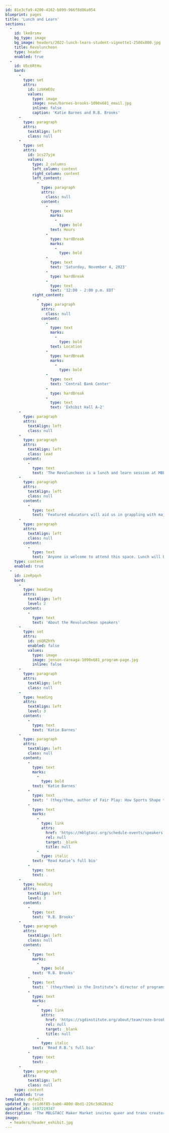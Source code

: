 ```yaml
---
id: 81e3cfa9-4200-4162-b899-966f8d86a954
blueprint: pages
title: 'Lunch and Learn'
sections:
  -
    id: lke8rsmv
    bg_type: image
    bg_image: headers/2022-lunch-learn-student-vignette1-2500x800.jpg
    title: Revoluncheon
    type: header
    enabled: true
  -
    id: U5c6RtHu
    bard:
      -
        type: set
        attrs:
          id: izbKWEOz
          values:
            type: image
            image: news/barnes-brooks-1090x681_email.jpg
            inline: false
            caption: 'Katie Barnes and R.B. Brooks'
      -
        type: paragraph
        attrs:
          textAlign: left
          class: null
      -
        type: set
        attrs:
          id: 1cs27yjm
          values:
            type: 2_columns
            left_column: content
            right_column: content
            left_content:
              -
                type: paragraph
                attrs:
                  class: null
                content:
                  -
                    type: text
                    marks:
                      -
                        type: bold
                    text: Hours
                  -
                    type: hardBreak
                    marks:
                      -
                        type: bold
                  -
                    type: text
                    text: 'Saturday, November 4, 2023'
                  -
                    type: hardBreak
                  -
                    type: text
                    text: '12:00 - 2:00 p.m. EDT'
            right_content:
              -
                type: paragraph
                attrs:
                  class: null
                content:
                  -
                    type: text
                    marks:
                      -
                        type: bold
                    text: Location
                  -
                    type: hardBreak
                    marks:
                      -
                        type: bold
                  -
                    type: text
                    text: 'Central Bank Center'
                  -
                    type: hardBreak
                  -
                    type: text
                    text: 'Exhibit Hall A-2'
      -
        type: paragraph
        attrs:
          textAlign: left
          class: null
      -
        type: paragraph
        attrs:
          textAlign: left
          class: lead
        content:
          -
            type: text
            text: 'The Revoluncheon is a lunch and learn session at MBLGTACC, focusing on the greatest issues facing Midwest queer and trans communities.'
      -
        type: paragraph
        attrs:
          textAlign: left
          class: null
        content:
          -
            type: text
            text: 'Featured educators will aid us in grappling with major questions around community building, movement work, and creating a liberated future. '
      -
        type: paragraph
        attrs:
          textAlign: left
          class: null
        content:
          -
            type: text
            text: 'Anyone is welcome to attend this space. Lunch will be provided to attendees who registered in advance and received lunch tickets. External food is not allowed in the space due to contractual obligations.'
    type: content
    enabled: true
  -
    id: izeRpqxh
    bard:
      -
        type: heading
        attrs:
          textAlign: left
          level: 2
        content:
          -
            type: text
            text: 'About the Revoluncheon speakers'
      -
        type: set
        attrs:
          id: z6QRZhYh
          enabled: false
          values:
            type: image
            image: jenson-careaga-1090x681_program-page.jpg
            inline: false
      -
        type: paragraph
        attrs:
          textAlign: left
          class: null
      -
        type: heading
        attrs:
          textAlign: left
          level: 3
        content:
          -
            type: text
            text: 'Katie Barnes'
      -
        type: paragraph
        attrs:
          textAlign: left
          class: null
        content:
          -
            type: text
            marks:
              -
                type: bold
            text: 'Katie Barnes'
          -
            type: text
            text: ' (they/them, author of Fair Play: How Sports Shape the Gender Debates, is a leading journalist covering legislation and policy affecting transgender and intersex athletes. Katie will also deliver the Saturday keynote—'
          -
            type: text
            marks:
              -
                type: link
                attrs:
                  href: 'https://mblgtacc.org/schedule-events/speakers'
                  rel: null
                  target: _blank
                  title: null
              -
                type: italic
            text: 'Read Katie’s full bio'
          -
            type: text
            text: .
      -
        type: heading
        attrs:
          textAlign: left
          level: 3
        content:
          -
            type: text
            text: 'R.B. Brooks'
      -
        type: paragraph
        attrs:
          textAlign: left
          class: null
        content:
          -
            type: text
            marks:
              -
                type: bold
            text: 'R.B. Brooks'
          -
            type: text
            text: ' (they/them) is the Institute’s director of programs. They oversee strategic direction and implementation of the organization’s major programs and serve as the host of Take the Last Bite, a show where we take Midwest Nice, fold it into a paper airplane and torpedo it into oblivion. R.B. majored in creative writing and journalism at the University of Missouri Kansas City (2014) where they had the opportunity to plan MBLGTACC 2014. They received their masters of higher education administration from the University of Kansas (2016). '
          -
            type: text
            marks:
              -
                type: link
                attrs:
                  href: 'https://sgdinstitute.org/about/team/roze-brooks'
                  rel: null
                  target: _blank
                  title: null
              -
                type: italic
            text: 'Read R.B.’s full bio'
          -
            type: text
            text: .
      -
        type: paragraph
        attrs:
          textAlign: left
          class: null
    type: content
    enabled: true
template: default
updated_by: cc1d6f85-bab6-480d-8bd1-226c3d628cb2
updated_at: 1697219347
description: 'The MBLGTACC Maker Market invites queer and trans creators to sell/trade or provide demonstrations on a skill, craft or art form.'
image:
  - headers/header_exhibit.jpg
---
```


